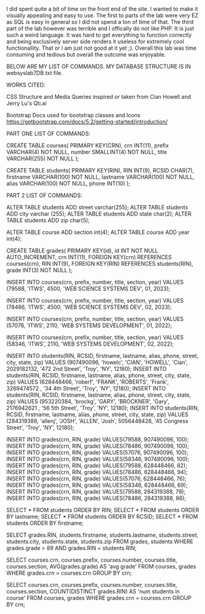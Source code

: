 I did spent quite a bit of time on the front end of the site. I wanted to make it visually appealing and easy to use.
The first to parts of the lab were very EZ as SQL is easy in general so I did not spend a ton of time of that.
The third part of the lab however was terrible and I offically do not like PHP. It is just such a weird language.
It was hard to get everything to function correctly and being exclusively server side renders it useless for extremely
cool functionallity. That or I am just not good at it yet ;). Overall this lab was time consuming and tedious but overall
the outcome was enjoyable.

BELOW ARE MY LIST OF COMMANDS. MY DATABASE STRUCTURE IS IN websyslab7DB.txt file.

WORKS CITED:

CSS Structure and Media Queries inspired or taken from Cian Howell and Jerry Lu's Qti.ai

Bootstrap Docs used for bootstrap classes and Icons https://getbootstrap.com/docs/5.2/getting-started/introduction/


PART ONE LIST OF COMMANDS:
<!-- 1 -->
CREATE TABLE courses(
    PRIMARY KEY(CRN),
    crn INT(11),
    prefix VARCHAR(4) NOT NULL,
    number SMALLINT(4) NOT NULL,
    title VARCHAR(255) NOT NULL
);
<!-- 2 -->
CREATE TABLE students(
    PRIMARY KEY(RIN),
    RIN INT(9),
    RCSID CHAR(7),
    firstname VARCHAR(100) NOT NULL,
    lastname VARCHAR(100) NOT NULL,
    alias VARCHAR(100) NOT NULL,
    phone INT(10)
);

PART 2 LIST OF COMMANDS:
<!-- 1 -->
ALTER TABLE students ADD street varchar(255);
ALTER TABLE students ADD city varchar (255);
ALTER TABLE students ADD state char(2);
ALTER TABLE students ADD zip char(5);
<!-- 2 -->
ALTER TABLE course ADD section int(4);
ALTER TABLE course ADD year int(4);
<!-- 3 -->
CREATE TABLE grades(
    PRIMARY KEY(id),
    id INT NOT NULL AUTO_INCREMENT,
    crn INT(11),
    FOREIGN KEY(crn) REFERENCES courses(crn),
    RIN INT(9),
    FOREIGN KEY(RIN) REFERENCES students(RIN),
    grade INT(3) NOT NULL
);
<!-- 4 -->
INSERT INTO
    courses(crn, prefix, number, title, section, year)
VALUES
(79588, 'ITWS', 4500, 'WEB SCIENCE SYSTEMS DEV', 01, 2023);

INSERT INTO
    courses(crn, prefix, number, title, section, year)
VALUES
(78486, 'ITWS', 4500, 'WEB SCIENCE SYSTEMS DEV', 02, 2023);

INSERT INTO
    courses(crn, prefix, number, title, section, year)
VALUES
(57076, 'ITWS', 2110, 'WEB SYSTEMS DEVELOPMENT', 01, 2022);

INSERT INTO
    courses(crn, prefix, number, title, section, year)
VALUES
(58346, 'ITWS', 2110, 'WEB SYSTEMS DEVELOPMENT', 02, 2022);
<!-- 5 -->
INSERT INTO
    students(RIN, RCSID, firstname, lastname, alias, phone, street, city, state, zip)
VALUES
(907490096, 'howelc', 'CIAN', 'HOWELL', 'Cian', 2029182132, '472 2nd Street', 'Troy', 'NY', 12180);
INSERT INTO
    students(RIN, RCSID, firstname, lastname, alias, phone, street, city, state, zip)
VALUES
(628448466, 'roberf', 'FRANK', 'ROBERTS', 'Frank', 3269474572 , '34 4th Street', 'Troy', 'NY', 12180);
INSERT INTO
    students(RIN, RCSID, firstname, lastname, alias, phone, street, city, state, zip)
VALUES
(953220384, 'brockg', 'GARY', 'BROCKNER', 'Gary', 2176942621 , '56 5th Street', 'Troy', 'NY', 12180);
INSERT INTO
    students(RIN, RCSID, firstname, lastname, alias, phone, street, city, state, zip)
VALUES
(284319388, 'allenj', 'JOSH', 'ALLEN', 'Josh', 5056448428, '45 Congress Street', 'Troy', 'NY', 12180);
<!-- 6 -->
INSERT INTO grades(crn, RIN, grade)
VALUES(79588, 907490096, 100);
INSERT INTO grades(crn, RIN, grade)
VALUES(78486, 907490096, 100);
INSERT INTO grades(crn, RIN, grade)
VALUES(57076, 907490096, 100);
INSERT INTO grades(crn, RIN, grade)
VALUES(58346, 907490096, 100);
INSERT INTO grades(crn, RIN, grade)
VALUES(79588, 628448466, 82);
INSERT INTO grades(crn, RIN, grade)
VALUES(78486, 628448466, 94);
INSERT INTO grades(crn, RIN, grade)
VALUES(57076, 628448466, 76);
INSERT INTO grades(crn, RIN, grade)
VALUES(58346, 628448466, 69);
INSERT INTO grades(crn, RIN, grade)
VALUES(79588, 284319388, 79);
INSERT INTO grades(crn, RIN, grade)
VALUES(78486, 284319388, 86);
<!-- 7 -->
SELECT
    *
FROM
    students
ORDER BY
    RIN;
SELECT
    *
FROM
    students
ORDER BY
    lastname;
SELECT
    *
FROM
    students
ORDER BY
    RCSID;
SELECT
    *
FROM
    students
ORDER BY
    firstname;
<!-- 8 -->
SELECT
    grades.RIN,
    students.firstname,
    students.lastname,
    students.street,
    students.city,
    students.state,
    students.zip
FROM
    grades,
    students
WHERE
    grades.grade > 89 AND grades.RIN = students.RIN;
<!-- 9 -->
SELECT
    courses.crn,
    courses.prefix,
    courses.number,
    courses.title,
    courses.section,
    AVG(grades.grade) AS 'avg grade'
FROM
    courses,
    grades
WHERE
    grades.crn = courses.crn
GROUP BY
    crn;
<!-- 10 -->
SELECT
    courses.crn,
    courses.prefix,
    courses.number,
    courses.title,
    courses.section,
    COUNT(DISTINCT grades.RIN) AS 'num students in course'
FROM
    courses,
    grades
WHERE
    grades.crn = courses.crn
GROUP BY
    crn;